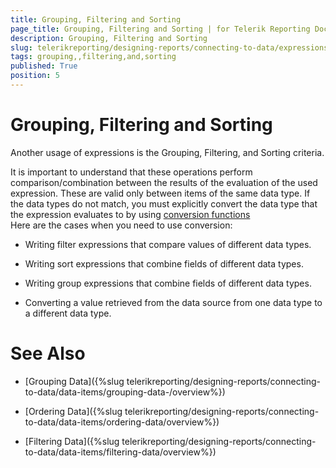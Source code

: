 ```yaml
---
title: Grouping, Filtering and Sorting
page_title: Grouping, Filtering and Sorting | for Telerik Reporting Documentation
description: Grouping, Filtering and Sorting
slug: telerikreporting/designing-reports/connecting-to-data/expressions/using-expressions/grouping,-filtering-and-sorting
tags: grouping,,filtering,and,sorting
published: True
position: 5
---
```


# Grouping, Filtering and Sorting



Another usage of expressions is the Grouping, Filtering, and
		Sorting criteria.

It is important to understand that these operations perform 
		comparison/combination between the results of the evaluation of the used
		expression. These are valid only between items of the same data type.
		If the data types do not match, you must explicitly convert the data type
		that the expression evaluates to by using
		[conversion functions](442667db-07b5-4039-83bf-b0eb46c96204#ConversionFunctions)		
		Here are the cases when you need to use conversion:

* Writing filter expressions that compare values of different data types.

* Writing sort expressions that combine fields of different data types.

* Writing group expressions that combine fields of different data types.

* Converting a value retrieved from the data source from one data type to a different data type.

# See Also


 * [Grouping Data]({%slug telerikreporting/designing-reports/connecting-to-data/data-items/grouping-data-/overview%})

 * [Ordering Data]({%slug telerikreporting/designing-reports/connecting-to-data/data-items/ordering-data/overview%})

 * [Filtering Data]({%slug telerikreporting/designing-reports/connecting-to-data/data-items/filtering-data/overview%})
